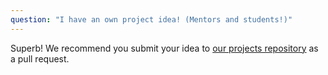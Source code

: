 ```yaml
---
question: "I have an own project idea! (Mentors and students!)"
---
```

Superb! We recommend you submit your idea to [our projects
repository](https://github.com/matrix-org/gsoc) as a pull request.
